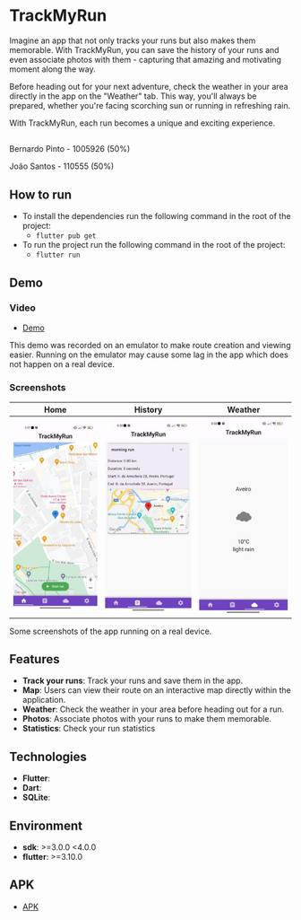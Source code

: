 # TrackMyRun

Imagine an app that not only tracks your runs but also makes them memorable. With TrackMyRun, you can save the history of your runs and even associate photos with them - capturing that amazing and motivating moment along the way.

Before heading out for your next adventure, check the weather in your area directly in the app on the "Weather" tab. This way, you'll always be prepared, whether you're facing scorching sun or running in refreshing rain.

With TrackMyRun, each run becomes a unique and exciting experience.

##

Bernardo Pinto - 1005926 (50%)

João Santos - 110555 (50%)



## How to run 

- To install the dependencies run the following command in the root of the project:
    - `flutter pub get`
- To run the project run the following command in the root of the project:
    - `flutter run`

## Demo

### Video
- [Demo](demo/TrackMyRunDemo.mp4)

This demo was recorded on an emulator to make route creation and viewing easier.
Running on the emulator may cause some lag in the app which does not happen on a real device.

### Screenshots

| Home                          | History                          | Weather                          |
|-------------------------------|----------------------------------|----------------------------------|
| ![Home](demo/homepage.jpg)    | ![History](demo/history.jpg)     | ![Weather](demo/weather.jpg)     |

Some screenshots of the app running on a real device.

## Features

-  **Track your runs**: Track your runs and save them in the app.
-  **Map**:  Users can view their route on an interactive map directly within the application.
-  **Weather**: Check the weather in your area before heading out for a run.
-  **Photos**: Associate photos with your runs to make them memorable.
-  **Statistics**: Check your run statistics

## Technologies

-  **Flutter**: 
-  **Dart**:
-  **SQLite**:

## Environment
- **sdk**: >=3.0.0 <4.0.0
- **flutter**: >=3.10.0

## APK 

- [APK](app-release.apk)



